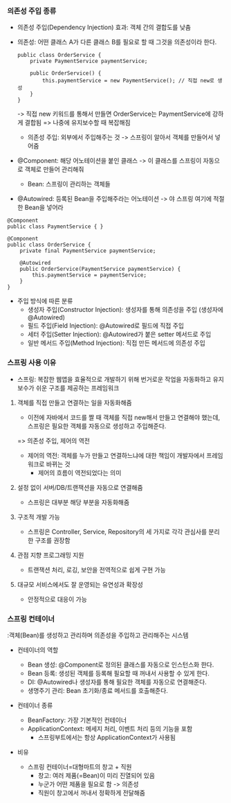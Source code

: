 ### 의존성 주입 종류
- 의존성 주입(Dependency Injection) 효과: 객체 간의 결합도를 낮춤
- 의존성: 어떤 클래스 A가 다른 클래스 B를 필요로 할 때 그것을 의존성이라 한다.
  ```
  public class OrderService {
      private PaymentService paymentService;
    
      public OrderService() {
          this.paymentService = new PaymentService(); // 직접 new로 생성
      }
  }
  ```
  -> 직접 new 키워드를 통해서 만들면 OrderService는 PaymentService에 강하게 결합됨
  => 나중에 유지보수할 때 복잡해짐
  
  - 의존성 주입: 외부에서 주입해주는 것
    -> 스프링이 알아서 객체를 만들어서 넣어줌
  

- @Component: 해당 어노테이션을 붙인 클래스 -> 이 클래스를 스프링이 자동으로 객체로 만들어 관리해줘
  - Bean: 스프링이 관리하는 객체들

- @Autowired: 등록된 Bean을 주입해주라는 어노테이션 -> 야 스프링 여기에 적절한 Bean을 넣어라

```
@Component
public class PaymentService { }

@Component
public class OrderService {
    private final PaymentService paymentService;

    @Autowired
    public OrderService(PaymentService paymentService) {
        this.paymentService = paymentService;
    }
}
```

- 주입 방식에 따른 분류
    - 생성자 주입(Constructor Injection): 생성자를 통해 의존성을 주입 (생성자에 @Autowired)
    - 필드 주입(Field Injection): @Autowired로 필드에 직접 주입
    - 세터 주입(Setter Injection): @Autowired가 붙은 setter 메서드로 주입
    - 일반 메서드 주입(Method Injection): 직접 만든 메서드에 의존성 주입

### 스프링 사용 이유
- 스프링: 복잡한 웹앱을 효율적으로 개발하기 위해 번거로운 작업을 자동화하고 유지보수가 쉬운 구조를 제공하는 프레임워크

1. 객체를 직접 만들고 연결하는 일을 자동화해줌
   - 이전에 자바에서 코드를 짤 때 객체를 직접 new해서 만들고 연결해야 했는데, 스프링은 필요한 객체를 자동으로 생성하고 주입해준다.
   
   => 의존성 주입, 제어의 역전
    
    - 제어의 역전: 객체를 누가 만들고 연결하느냐에 대한 책임이 개발자에서 프레임워크로 바뀌는 것
      - 제어의 흐름이 역전되었다는 의미


2. 설정 없이 서버/DB/트랜잭션을 자동으로 연결해줌
   - 스프링은 대부분 해당 부분을 자동화해줌


3. 구조적 개발 가능
   - 스프링은 Controller, Service, Repository의 세 가지로 각각 관심사를 분리한 구조를 권장함


4. 관점 지향 프로그래밍 지원
   - 트랜잭션 처리, 로깅, 보안을 전역적으로 쉽게 구현 가능


5. 대규모 서비스에서도 잘 운영되는 유연성과 확장성
   - 안정적으로 대응이 가능


### 스프링 컨테이너
:객체(Bean)를 생성하고 관리하며 의존성을 주입하고 관리해주는 시스템

- 컨테이너의 역할
  - Bean 생성: @Component로 정의된 클래스를 자동으로 인스턴스화 한다.
  - Bean 등록: 생성된 객체를 등록해 필요할 때 꺼내서 사용할 수 있게 한다.
  - DI: @Autowired나 생성자를 통해 필요한 객체를 자동으로 연결해준다.
  - 생명주기 관리: Bean 초기화/종료 메서드를 호출해준다.


- 컨테이너 종류
  - BeanFactory: 가장 기본적인 컨테이너
  - ApplicationContext: 메세지 처리, 이벤트 처리 등의 기능을 포함
    - 스프링부트에서는 항상 ApplicationContext가 사용됨


- 비유
  - 스프링 컨테이너=대형마트의 창고 + 직원
    - 창고: 여러 제품(=Bean)이 미리 진열되어 있음
    - 누군가 어떤 제품을 필요로 함 -> 의존성
    - 직원이 창고에서 꺼내서 정확하게 전달해줌
